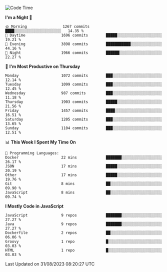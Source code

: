 <!--START_SECTION:waka-->
![Code Time](http://img.shields.io/badge/Code%20Time-1%2C307%20hrs%208%20mins-blue)

**I'm a Night 🦉** 

```text
🌞 Morning                1267 commits        ████░░░░░░░░░░░░░░░░░░░░░   14.35 % 
🌆 Daytime                1696 commits        █████░░░░░░░░░░░░░░░░░░░░   19.21 % 
🌃 Evening                3898 commits        ███████████░░░░░░░░░░░░░░   44.16 % 
🌙 Night                  1966 commits        ██████░░░░░░░░░░░░░░░░░░░   22.27 % 
```
📅 **I'm Most Productive on Thursday** 

```text
Monday                   1072 commits        ███░░░░░░░░░░░░░░░░░░░░░░   12.14 % 
Tuesday                  1099 commits        ███░░░░░░░░░░░░░░░░░░░░░░   12.45 % 
Wednesday                987 commits         ███░░░░░░░░░░░░░░░░░░░░░░   11.18 % 
Thursday                 1903 commits        █████░░░░░░░░░░░░░░░░░░░░   21.56 % 
Friday                   1457 commits        ████░░░░░░░░░░░░░░░░░░░░░   16.51 % 
Saturday                 1205 commits        ███░░░░░░░░░░░░░░░░░░░░░░   13.65 % 
Sunday                   1104 commits        ███░░░░░░░░░░░░░░░░░░░░░░   12.51 % 
```


📊 **This Week I Spent My Time On** 

```text
💬 Programming Languages: 
Docker                   22 mins             ███████░░░░░░░░░░░░░░░░░░   26.17 % 
JSON                     17 mins             █████░░░░░░░░░░░░░░░░░░░░   20.19 % 
Other                    17 mins             █████░░░░░░░░░░░░░░░░░░░░   19.76 % 
Git                      8 mins              ██░░░░░░░░░░░░░░░░░░░░░░░   09.90 % 
JavaScript               8 mins              ██░░░░░░░░░░░░░░░░░░░░░░░   09.74 % 
```

**I Mostly Code in JavaScript** 

```text
JavaScript               9 repos             ███████░░░░░░░░░░░░░░░░░░   27.27 % 
Java                     9 repos             ███████░░░░░░░░░░░░░░░░░░   27.27 % 
Dockerfile               2 repos             ██░░░░░░░░░░░░░░░░░░░░░░░   06.06 % 
Groovy                   1 repo              █░░░░░░░░░░░░░░░░░░░░░░░░   03.03 % 
HTML                     1 repo              █░░░░░░░░░░░░░░░░░░░░░░░░   03.03 % 
```




 Last Updated on 31/08/2023 08:20:27 UTC
<!--END_SECTION:waka-->
